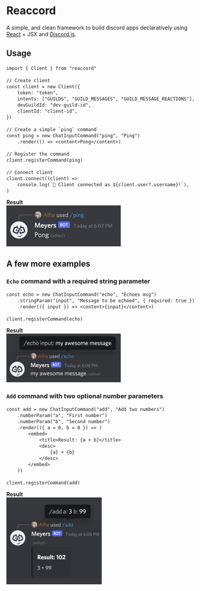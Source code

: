 # Reaccord

A simple, and clean framework to build discord apps declaratively using [React](https://reactjs.org/) + JSX and [Discord.js](https://discord.js.org/).

## Usage

```tsx
import { Client } from "reaccord"

// Create client
const client = new Client({
    token: "token",
    intents: ["GUILDS", "GUILD_MESSAGES", "GUILD_MESSAGE_REACTIONS"],
    devGuildId: "dev-guild-id",
    clientId: "client-id",
})

// Create a simple `ping` command
const ping = new ChatInputCommand("ping", "Ping")
    .render(() => <content>Pong</content>)

// Register the command
client.registerCommand(ping)

// Connect client
client.connect((client) =>
    console.log(`🚀 Client connected as ${client.user?.username}!`),
)
```

**Result**  
<img src="./assets/images/command_ping.png" alt="Ping Command" width="300">

## A few more examples

### `Echo` command with a required string parameter

```tsx
const echo = new ChatInputCommand("echo", "Echoes msg")
    .stringParam("input", "Message to be echoed", { required: true })
    .render(({ input }) => <content>{input}</content>)

client.registerCommand(echo)
```

**Result**  
<img src="./assets/images/command_echo.png" alt="Echo Command" width="300">

### `Add` command with two optional number parameters

```tsx
const add = new ChatInputCommand("add", "Add two numbers")
    .numberParam("a", "First number")
    .numberParam("b", "Second number")
    .render(({ a = 0, b = 0 }) => (
        <embed>
            <title>Result: {a + b}</title>
            <desc>
                {a} + {b}
            </desc>
        </embed>
    ))

client.registerCommand(add)
```

**Result**  
<img src="./assets/images/command_add.png" alt="Add Command" width="250">
